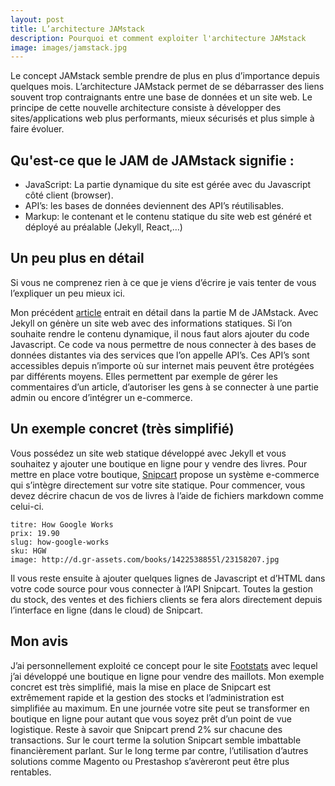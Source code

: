 ```yaml
---
layout: post
title: L’architecture JAMstack
description: Pourquoi et comment exploiter l'architecture JAMstack
image: images/jamstack.jpg
---
```

Le concept JAMstack semble prendre de plus en plus d’importance depuis quelques mois. L’architecture JAMstack permet de se débarrasser des liens souvent trop contraignants entre une base de données et un site web. Le principe de cette nouvelle architecture consiste à développer des sites/applications web plus performants, mieux sécurisés et plus simple à faire évoluer. 

## Qu'est-ce que le JAM de JAMstack signifie :

* JavaScript: La partie dynamique du site est gérée avec du Javascript côté client (browser).
* API’s: les bases de données deviennent des API’s réutilisables.
* Markup: le contenant et le contenu statique du site web est généré et déployé au préalable (Jekyll, React,…)

## Un peu plus en détail

Si vous ne comprenez rien à ce que je viens d’écrire je vais tenter de vous l’expliquer un peu mieux ici.

Mon précédent [article](/2017/07/21/generateurs-site-web-statique.html) entrait en détail dans la partie M de JAMstack. Avec Jekyll on génère un site web avec des informations statiques. Si l’on souhaite rendre le contenu dynamique, il nous faut alors ajouter du code Javascript. Ce code va nous permettre de nous connecter à des bases de données distantes via des services que l’on appelle API’s. Ces API’s sont accessibles depuis n’importe où sur internet mais peuvent être protégées par différents moyens. Elles permettent par exemple de gérer les commentaires d’un article, d’autoriser les gens à se connecter à une partie admin ou encore d’intégrer un e-commerce.

## Un exemple concret (très simplifié)

Vous possédez un site web statique développé avec Jekyll et vous souhaitez y ajouter une boutique en ligne pour y vendre des livres. Pour mettre en place votre boutique, [Snipcart](https://snipcart.com/) propose un système e-commerce qui s’intègre directement sur votre site statique. 
Pour commencer, vous devez décrire chacun de vos de livres à l’aide de fichiers markdown comme celui-ci.

```
titre: How Google Works
prix: 19.90
slug: how-google-works
sku: HGW
image: http://d.gr-assets.com/books/1422538855l/23158207.jpg
```

Il vous reste ensuite à ajouter quelques lignes de Javascript et d’HTML dans votre code source pour vous connecter à l’API Snipcart. Toutes la gestion du stock, des ventes et des fichiers clients se fera alors directement depuis l’interface en ligne (dans le cloud) de Snipcart.

## Mon avis
J’ai personnellement exploité ce concept pour le site [Footstats](http://www.foostats.ch) avec lequel j’ai développé une boutique en ligne pour vendre des maillots. Mon exemple concret est très simplifié, mais la mise en place de Snipcart est extrêmement rapide et la gestion des stocks et l’administration est simplifiée au maximum. En une journée votre site peut se transformer en boutique en ligne pour autant que vous soyez prêt d’un point de vue logistique. Reste à savoir que Snipcart prend 2% sur chacune des transactions. Sur le court terme la solution Snipcart semble imbattable financièrement parlant. Sur le long terme par contre, l’utilisation d’autres solutions comme Magento ou Prestashop s’avèreront peut être plus rentables.